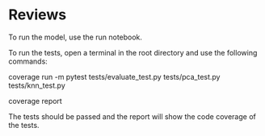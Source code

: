 # Reviews

To run the model, use the run notebook.

To run the tests, open a terminal in the root directory and use the following commands:

coverage run -m pytest tests/evaluate_test.py tests/pca_test.py tests/knn_test.py

coverage report

The tests should be passed and the report will show the code coverage of the tests.
